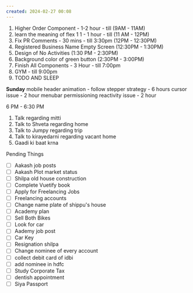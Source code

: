 ```yaml
---
created: 2024-02-27 00:08
---
```


1. Higher Order Component - 1-2 hour - till (9AM - 11AM)
2. learn the meaning of flex 1 1 - 1 hour - till (11 AM - 12PM)
3. Fix PR Comments - 30 mins - till 3:30pm (12PM - 12:30PM)
4. Registered Business Name Empty Screen (12:30PM - 1:30PM)
5. Design of No Activities (1:30 PM - 2:30PM)
6. Background color of green button (2:30PM - 3:00PM)
7. Finish All Components  - 3 Hour - till 7:00pm
8. GYM - till 9:00pm
9. TODO AND SLEEP


**Sunday**
mobile header animation - follow stepper strategy - 6 hours
cursor issue - 2 hour
menubar permissioning reactivity issue - 2 hour



6 PM - 6:30 PM 
1. Talk regarding mitti
3. Talk to Shveta regarding home
4. Talk to Jumpy regarding trip
5. Talk to kirayedarni regarding vacant home
6. Gaadi ki baat krna

Pending Things


- [ ] Aakash job posts
- [ ] Aakash Plot market status
- [ ] Shilpa old house construction
- [ ] Complete Vuetify book
- [ ] Apply for Freelancing Jobs
- [ ] Freelancing accounts
- [ ] Change name plate of shippu's house 
- [ ] Academy plan 
- [ ] Sell Both Bikes
- [ ] Look for car
- [ ] Aademy job post
- [ ] Car Key 
- [ ] Resignation shilpa
- [ ] Change nominee of every account
- [ ] collect debit card of idbi
- [ ] add nominee in hdfc 
- [ ] Study Corporate Tax
- [ ] dentish appointment
- [ ] Siya Passport